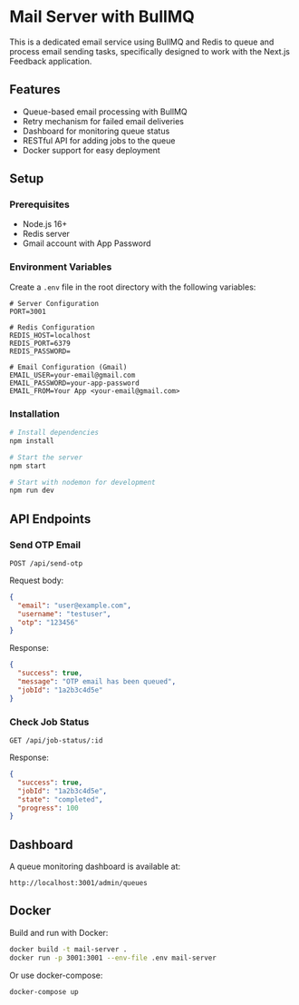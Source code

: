 # Mail Server with BullMQ

This is a dedicated email service using BullMQ and Redis to queue and process email sending tasks, specifically designed to work with the Next.js Feedback application.

## Features

- Queue-based email processing with BullMQ
- Retry mechanism for failed email deliveries
- Dashboard for monitoring queue status
- RESTful API for adding jobs to the queue
- Docker support for easy deployment

## Setup

### Prerequisites

- Node.js 16+
- Redis server
- Gmail account with App Password

### Environment Variables

Create a `.env` file in the root directory with the following variables:

```
# Server Configuration
PORT=3001

# Redis Configuration
REDIS_HOST=localhost
REDIS_PORT=6379
REDIS_PASSWORD=

# Email Configuration (Gmail)
EMAIL_USER=your-email@gmail.com
EMAIL_PASSWORD=your-app-password
EMAIL_FROM=Your App <your-email@gmail.com>
```

### Installation

```bash
# Install dependencies
npm install

# Start the server
npm start

# Start with nodemon for development
npm run dev
```

## API Endpoints

### Send OTP Email

```
POST /api/send-otp
```

Request body:

```json
{
  "email": "user@example.com",
  "username": "testuser",
  "otp": "123456"
}
```

Response:

```json
{
  "success": true,
  "message": "OTP email has been queued",
  "jobId": "1a2b3c4d5e"
}
```

### Check Job Status

```
GET /api/job-status/:id
```

Response:

```json
{
  "success": true,
  "jobId": "1a2b3c4d5e",
  "state": "completed",
  "progress": 100
}
```

## Dashboard

A queue monitoring dashboard is available at:

```
http://localhost:3001/admin/queues
```

## Docker

Build and run with Docker:

```bash
docker build -t mail-server .
docker run -p 3001:3001 --env-file .env mail-server
```

Or use docker-compose:

```bash
docker-compose up
```
